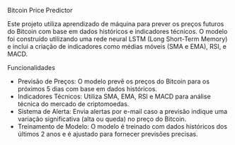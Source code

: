 Bitcoin Price Predictor

Este projeto utiliza aprendizado de máquina para prever os preços futuros do Bitcoin com base em dados históricos e indicadores técnicos. O modelo foi construído utilizando uma rede neural LSTM (Long Short-Term Memory) e inclui a criação de indicadores como médias móveis (SMA e EMA), RSI, e MACD.

Funcionalidades

- Previsão de Preços: O modelo prevê os preços do Bitcoin para os próximos 5 dias com base em dados históricos.
- Indicadores Técnicos: Utiliza SMA, EMA, RSI e MACD para análise técnica do mercado de criptomoedas.
- Sistema de Alerta: Envia alertas por e-mail caso a previsão indique uma variação significativa (alta ou queda) no preço do Bitcoin.
- Treinamento de Modelo: O modelo é treinado com dados históricos dos últimos 2 anos e é ajustado para fornecer previsões precisas.
